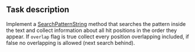 ## Task description

Implement a [SearchPatternString]() method that searches the pattern inside the text and  collect information about all hit positions in the order they appear. If `overlap` flag is true collect every position overlapping included, if false no overlapping is allowed (next search behind).
